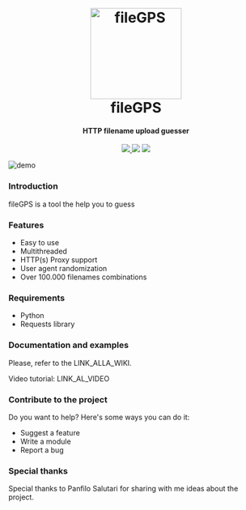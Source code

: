<h1 align="center">
  <br>
  <a href="https://github.com/0blio/fileGPS"><img src="https://i.ibb.co/fGcyM2Y/fileGPS.png" alt="fileGPS" border="0" width="180"></a>
  <br>
  fileGPS
  <br>
</h1>

<h4 align="center">HTTP filename upload guesser</h4>

<p align="center">
  <a href="https://github.com/0blio/gileGPS/releases">
    <img src="https://img.shields.io/badge/Release-v0.1-blue.svg">
  </a>
  <img src="https://img.shields.io/badge/Licence-GPL3-brightgreen.svg">
  <img src="https://img.shields.io/badge/God-Not%20found-red.svg">
</p>

![demo](https://i.ibb.co/SwDkS7r/file-GPSscreen.png)

### Introduction
fileGPS is a tool the help you to guess 

### Features
* Easy to use
* Multithreaded
* HTTP(s) Proxy support
* User agent randomization
* Over 100.000 filenames combinations

### Requirements
* Python
* Requests library

### Documentation and examples
Please, refer to the LINK_ALLA_WIKI.

Video tutorial: LINK_AL_VIDEO

### Contribute to the project
Do you want to help? Here's some ways you can do it:

* Suggest a feature
* Write a module
* Report a bug

### Special thanks
Special thanks to Panfilo Salutari for sharing with me ideas about the project.

